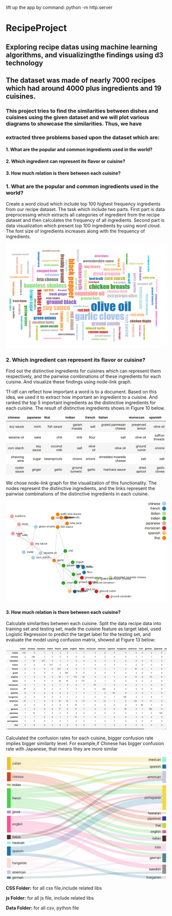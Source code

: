 lift up the app by command: python -m http.server

# RecipeProject
## Exploring recipe datas using machine learning algorithms, and visualizingthe findings using **d3 technology**

## The dataset was made of nearly 7000 recipes which had around 4000 plus ingredients and 19 cuisines. 

### This project tries to find the similarities between dishes and cuisines using the given dataset and we will plot various diagrams to showcase the similarities. Thus, we have
### extracted three problems based upon the dataset which are:

#### 1. What are the popular and common ingredients used in the world?
#### 2. Which ingredient can represent its flavor or cuisine?
#### 3. How much relation is there between each cuisine?

### 1. What are the popular and common ingredients used in the world?
Create a word cloud which include top 100 highest frequency ingredients from our recipe dataset. The task which include two parts. First part is data preprocessing which extracts all categories of ingredient from the recipe dataset and then calculates the frequency of all ingredients. Second part is data visualization which present top 100 ingredients by using word cloud. The font size of ingredients increases along with the frequency of ingredients.

![Alt text](Imgs/word_cloud.PNG)


### 2. Which ingredient can represent its flavor or cuisine?
Find out the distinctive ingredients for cuisines which can represent them respectively, and the pairwise combinations of these ingredients for each cuisine. And visualize these findings using node-link graph.

Tf-idf can reflect how important a word is to a document. Based on this idea, we used it to extract how important an ingredient to a cuisine. And ranked the top 5 important ingredients as the distinctive ingredients for each cuisine. The result of distinctive ingredients shows in Figure 10 below.

![Alt text](Imgs/tf-idf.png)

We chose node-link graph for the visualization of this functionality. The nodes represent the distinctive ingredients, and the links represent the pairwise combinations of the distinctive ingredients in each cuisine. 

![Alt text](Imgs/node_link.png)


#### 3. How much relation is there between each cuisine?
Calculate similarities between each cuisine.
Split the data recipe data into training set and testing set, made the cuisine feature as target label, used Logistic Regression to predict the target label for the testing set, and evaluate the model using confusion matrix, showed at Figure 13 below:

![Alt text](Imgs/confusion_matrix.png)

Calculated the confusion rates for each cuisine, bigger confusion rate implies bigger similarity level. For example,if Chinese has bigger confusion rate with Japanese, that means they are more similar

![Alt text](Imgs/sankey.png)

**CSS Folder:** for all css file,include related libs

**js Folder:** for all js file, include related libs

**Data Folder:** for all csv, python file
